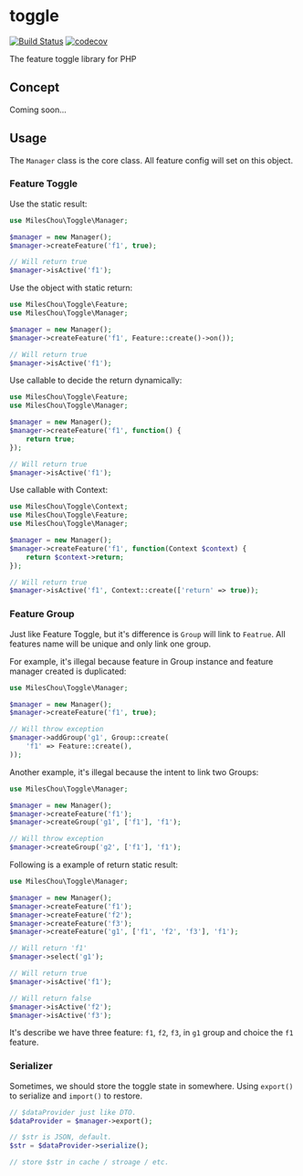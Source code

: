 # toggle

[![Build Status](https://travis-ci.com/MilesChou/toggle.svg?branch=master)](https://travis-ci.com/MilesChou/toggle)
[![codecov](https://codecov.io/gh/MilesChou/toggle/branch/master/graph/badge.svg)](https://codecov.io/gh/MilesChou/toggle)

The feature toggle library for PHP

## Concept

Coming soon...

## Usage

The `Manager` class is the core class. All feature config will set on this object.

### Feature Toggle

Use the static result:

```php
use MilesChou\Toggle\Manager;

$manager = new Manager();
$manager->createFeature('f1', true);

// Will return true
$manager->isActive('f1');
```

Use the object with static return:

```php
use MilesChou\Toggle\Feature;
use MilesChou\Toggle\Manager;

$manager = new Manager();
$manager->createFeature('f1', Feature::create()->on());

// Will return true
$manager->isActive('f1');
```

Use callable to decide the return dynamically:

```php
use MilesChou\Toggle\Feature;
use MilesChou\Toggle\Manager;

$manager = new Manager();
$manager->createFeature('f1', function() {
    return true;
});

// Will return true
$manager->isActive('f1');
```

Use callable with Context:

```php
use MilesChou\Toggle\Context;
use MilesChou\Toggle\Feature;
use MilesChou\Toggle\Manager;

$manager = new Manager();
$manager->createFeature('f1', function(Context $context) {
    return $context->return;
});

// Will return true
$manager->isActive('f1', Context::create(['return' => true));
```

### Feature Group

Just like Feature Toggle, but it's difference is `Group` will link to `Featrue`. All features name will be unique and only link one group. 

For example, it's illegal because feature in Group instance and feature manager created is duplicated:

```php
use MilesChou\Toggle\Manager;

$manager = new Manager();
$manager->createFeature('f1', true);

// Will throw exception
$manager->addGroup('g1', Group::create(
    'f1' => Feature::create(),
));
```

Another example, it's illegal because the intent to link two Groups:

```php
use MilesChou\Toggle\Manager;

$manager = new Manager();
$manager->createFeature('f1');
$manager->createGroup('g1', ['f1'], 'f1');

// Will throw exception
$manager->createGroup('g2', ['f1'], 'f1');
```

Following is a example of return static result:

```php
use MilesChou\Toggle\Manager;

$manager = new Manager();
$manager->createFeature('f1');
$manager->createFeature('f2');
$manager->createFeature('f3');
$manager->createFeature('g1', ['f1', 'f2', 'f3'], 'f1');

// Will return 'f1'
$manager->select('g1');

// Will return true
$manager->isActive('f1');

// Will return false
$manager->isActive('f2');
$manager->isActive('f3');
```

It's describe we have three feature: `f1`, `f2`, `f3`, in `g1` group and choice the `f1` feature.

### Serializer

Sometimes, we should store the toggle state in somewhere. Using `export()` to serialize and `import()` to restore.

```php
// $dataProvider just like DTO.
$dataProvider = $manager->export();

// $str is JSON, default. 
$str = $dataProvider->serialize();

// store $str in cache / stroage / etc.
```
